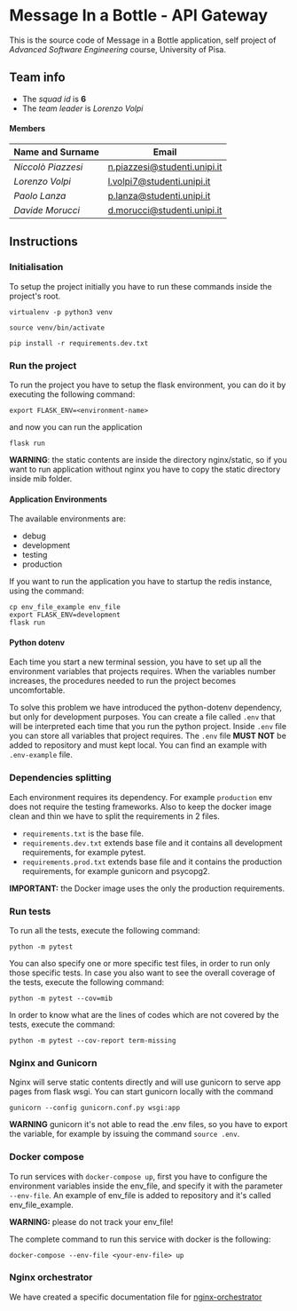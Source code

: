 # Message In a Bottle - API Gateway

This is the source code of Message in a Bottle application, self project of *Advanced Software Engineering* course,
University of Pisa.

## Team info

- The *squad id* is **6**
- The *team leader* is *Lorenzo Volpi*

#### Members

| Name and Surname   | Email                        |
| ------------------ | ---------------------------- |
| *Niccolò Piazzesi* | n.piazzesi@studenti.unipi.it |
| *Lorenzo Volpi*    | l.volpi7@studenti.unipi.it   |
| *Paolo Lanza*      | p.lanza@studenti.unipi.it    |
| *Davide Morucci*   | d.morucci@studenti.unipi.it  |


## Instructions

### Initialisation

To setup the project initially you have to run these commands
inside the project's root.

`virtualenv -p python3 venv`

`source venv/bin/activate`

`pip install -r requirements.dev.txt`

### Run the project

To run the project you have to setup the flask environment,
you can do it by executing the following command:

`export FLASK_ENV=<environment-name>`

and now you can run the application

`flask run`

**WARNING**: the static contents are inside the directory nginx/static,
so if you want to run application without nginx you have to copy
the static directory inside mib folder.

#### Application Environments

The available environments are:

- debug
- development
- testing
- production

If you want to run the application you have to startup the redis
instance, using the command:

```shell script
cp env_file_example env_file
export FLASK_ENV=development
flask run
```

#### Python dotenv

Each time you start a new terminal session, you have to
set up all the environment variables that projects requires.
When the variables number increases, the procedures needed to run
the project becomes uncomfortable. 

To solve this problem we have introduced the python-dotenv dependency,
but only for development purposes.
You can create a file called `.env` that will be interpreted each time
that you run the python project.
Inside `.env` file you can store all variables that project requires.
The `.env` file **MUST NOT** be added to repository and must kept
local. You can find an example with `.env-example` file.

### Dependencies splitting

Each environment requires its dependency. For example
`production` env does not require the testing frameworks.
Also to keep the docker image clean and thin we have
to split the requirements in 2 files.

- `requirements.txt` is the base file.
- `requirements.dev.txt` extends base file and it contains all development requirements,
for example pytest.
- `requirements.prod.txt` extends base file and it contains the production requirements,
for example gunicorn and psycopg2.

**IMPORTANT:** the Docker image uses the only the production requirements.
### Run tests

To run all the tests, execute the following command:

`python -m pytest`

You can also specify one or more specific test files, in order to run only those specific tests.
In case you also want to see the overall coverage of the tests, execute the following command:

`python -m pytest --cov=mib`

In order to know what are the lines of codes which are not covered by the tests, execute the command:

`python -m pytest --cov-report term-missing`

### Nginx and Gunicorn

Nginx will serve static contents directly and will use gunicorn
to serve app pages from flask wsgi.
You can start gunicorn locally with the command

`gunicorn --config gunicorn.conf.py wsgi:app`

**WARNING** gunicorn it's not able to read
the .env files, so you have to export the variable, for
example by issuing the command `source .env`.


### Docker compose

To run services with `docker-compose up`, first you
have to configure the environment variables
inside the env_file, and specify it with the parameter `--env-file`.
An example of env_file is added to repository and it's called
env_file_example.

**WARNING:** please do not track your env_file!

The complete command to run this service with docker is the following:

`docker-compose --env-file <your-env-file> up`

### Nginx orchestrator

We have created a specific documentation file for 
[nginx-orchestrator](./nginx-orchestrator/README.md)

